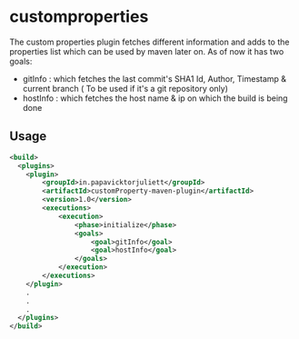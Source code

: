 # customproperties

The custom properties plugin fetches different information and adds to the properties list which can be used by maven later on. As of now it has two goals:
* gitInfo : which fetches the last commit's SHA1 Id, Author, Timestamp & current branch ( To be used if it's a git repository only)
* hostInfo : which fetches the host name & ip on which the build is being done  

## Usage
```xml
<build>
  <plugins>
    <plugin>
        <groupId>in.papavicktorjuliett</groupId>
        <artifactId>customProperty-maven-plugin</artifactId>
        <version>1.0</version>
        <executions>
            <execution>
                <phase>initialize</phase>
                <goals>
                    <goal>gitInfo</goal>
                    <goal>hostInfo</goal>
                </goals>
            </execution>
        </executions>
    </plugin>
    .
    .
    .
  </plugins>
</build>
```
  
